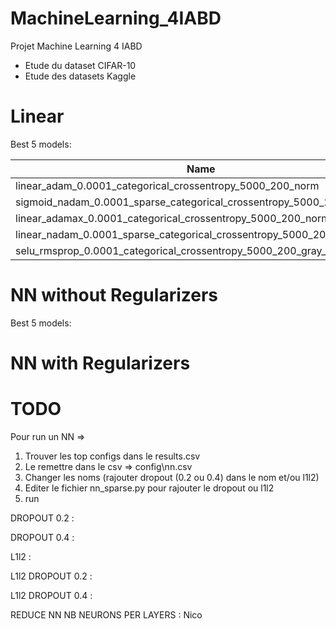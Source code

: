 # MachineLearning_4IABD
Projet Machine Learning 4 IABD

 - Etude du dataset CIFAR-10
 - Etude des datasets Kaggle


# Linear

Best  5  models:

| Name                                                                   | Val_accuracy      | Val_loss         |
|------------------------------------------------------------------------|-------------------|------------------|
| linear_adam_0.0001_categorical_crossentropy_5000_200_norm              | 0.187600002       | 2.155102015      |
| sigmoid_nadam_0.0001_sparse_categorical_crossentropy_5000_200_norm     | 0.180000007       | 2.22626543       |
| linear_adamax_0.0001_categorical_crossentropy_5000_200_norm            | 0.177599996       | 2.117193222      |
| linear_nadam_0.0001_sparse_categorical_crossentropy_5000_200_gray_norm | 0.177599996328354 | 2.21883940696716 |
| selu_rmsprop_0.0001_categorical_crossentropy_5000_200_gray_norm        | 0.177100002765656 | 2.20988273620605 |

# NN without Regularizers

Best 5  models:

# NN with Regularizers

# TODO

Pour run un NN =>
1) Trouver les top configs dans le results.csv
2) Le remettre dans le csv => config\nn.csv
3) Changer les noms (rajouter dropout (0.2 ou 0.4) dans le nom et/ou l1l2)
4) Editer le fichier nn_sparse.py pour rajouter le dropout ou l1l2 
5) run



DROPOUT 0.2 :

DROPOUT 0.4 :

L1l2  :

L1l2 DROPOUT 0.2 :

L1l2 DROPOUT 0.4 :

REDUCE NN NB NEURONS PER LAYERS : Nico
